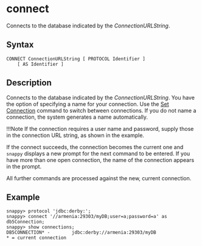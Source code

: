 # connect

Connects to the database indicated by the *ConnectionURLString*.

## Syntax

``` pre
CONNECT ConnectionURLString [ PROTOCOL Identifier ]
    [ AS Identifier ]
```

## Description

Connects to the database indicated by the *ConnectionURLString*. You have the option of specifying a name for your connection. Use the [Set Connection](set_connection.md) command to switch between connections. If you do not name a connection, the system generates a name automatically.

<!--You also have the option of specifying a named protocol previously created with the <mark> TO BE CONFIRMED RowStore link [Protocol](http://rowstore.docs.snappydata.io/docs/reference/store_commands/protocol.html#rtoolsijcomref27997)</mark> command. -->

!!!Note
	If the connection requires a user name and password, supply those in the connection URL string, as shown in the example. 

If the connect succeeds, the connection becomes the current one and `snappy` displays a new prompt for the next command to be entered. If you have more than one open connection, the name of the connection appears in the prompt.

All further commands are processed against the new, current connection.

## Example

``` pre
snappy> protocol 'jdbc:derby:';
snappy> connect '//armenia:29303/myDB;user=a;password=a' as db5Connection; 
snappy> show connections;
DB5CONNECTION* -        jdbc:derby://armenia:29303/myDB
* = current connection
```


